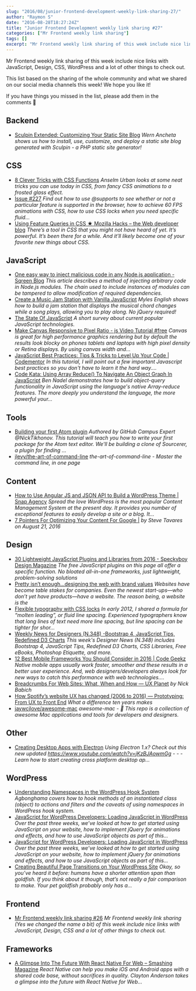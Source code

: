 ```yaml
---
slug: "2016/08/junior-frontend-development-weekly-link-sharing-27/"
author: "Raymon S"
date: "2016-08-28T18:27:24Z"
title: "Junior Frontend Development weekly link sharing #27"
categories: ["Mr Frontend weekly link sharing"]
tags: []
excerpt: "Mr Frontend weekly link sharing of this week include nice links with JavaScript, Design, CSS, WordP..."
---
```


Mr Frontend weekly link sharing of this week include nice links with JavaScript, Design, CSS, WordPress and a lot of other things to check out.

This list based on the sharing of the whole community and what we shared on our social media channels this week! We hope you like it!

If you have things you missed in the list, please add them in the comments 🙂

## Backend

* [Sculpin Extended: Customizing Your Static Site Blog](http://buff.ly/2c1Eo50 "Sculpin Extended: Customizing Your Static Site Blog") _Wern Ancheta shows us how to install, use, customize, and deploy a static site blog generated with Sculpin - a PHP static site generator!_

## CSS

* [8 Clever Tricks with CSS Functions](http://buff.ly/2bmcJKp "8 Clever Tricks with CSS Functions") _Anselm Urban looks at some neat tricks you can use today in CSS, from fancy CSS animations to a frosted glass effect._
* [Issue #227](http://buff.ly/2bM2OPa "Issue #227") _Find out how to use @supports to see whether or not a particular feature is supported in the browser, how to achieve 60 FPS animations with CSS, how to use CSS locks when you need specific fluid…_
* [Using Feature Queries in CSS ★ Mozilla Hacks – the Web developer blog](http://buff.ly/2brq4mP "Using Feature Queries in CSS ★ Mozilla Hacks – the Web developer blog") _There’s a tool in CSS that you might not have heard of yet. It’s powerful. It’s been there for a while. And it’ll likely become one of your favorite new things about CSS._

## JavaScript

* [One easy way to inject malicious code in any Node.js application - Sqreen Blog](http://buff.ly/2c1DBkr "One easy way to inject malicious code in any Node.js application - Sqreen Blog") _This article describes a method of injecting arbitrary code in Node.js modules. The chain used to include instances of modules can be tampered to allow modification of required dependencies._
* [Create a Music Jam Station with Vanilla JavaScript](http://buff.ly/2bkIKz7 "Create a Music Jam Station with Vanilla JavaScript") _Myles English shows how to build a jam station that displays the musical chord changes while a song plays, allowing you to play along. No jQuery required!_
* [The State Of JavaScript](http://buff.ly/2bhYJE8 "The State Of JavaScript") _A short survey about current popular JavaScript technologies._
* [Make Canvas Responsive to Pixel Ratio - js Video Tutorial #free](http://buff.ly/2bct0Pd "Make Canvas Responsive to Pixel Ratio - js Video Tutorial #free") _Canvas is great for high performance graphics rendering but by default the results look blocky on phones tablets and laptops with high pixel density or Retina displays. By using canvas width and…_
* [JavaScript Best Practices: Tips & Tricks to Level Up Your Code | Codementor](http://buff.ly/2badlp1 "JavaScript Best Practices: Tips & Tricks to Level Up Your Code | Codementor") _In this tutorial, I will point out a few important Javascript best practices so you don't have to learn it the hard way...._
* [Code Kata: Using Array Reduce() To Navigate An Object Graph In JavaScript](http://buff.ly/2b54O0C "Code Kata: Using Array Reduce() To Navigate An Object Graph In JavaScript") _Ben Nadel demonstrates how to build object-query functionality in JavaScript using the language's native Array-reduce features. The more deeply you understand the language, the more powerful your…_

## Tools

* [Building your first Atom plugin](http://buff.ly/2ceJw6P "Building your first Atom plugin") _Authored by GitHub Campus Expert @NickTikhonov. This tutorial will teach you how to write your first package for the Atom text editor. We'll be building a clone of Sourcerer, a plugin for finding ..._
* [jlevy/the-art-of-command-line](http://buff.ly/2bdTFwE "jlevy/the-art-of-command-line") _the-art-of-command-line - Master the command line, in one page_

## Content

* [How to Use Angular JS and JSON API to Build a WordPress Theme | Snap Agency](http://buff.ly/2bQFe17 "How to Use Angular JS and JSON API to Build a WordPress Theme | Snap Agency") _Spread the love WordPress is the most popular Content Management System at the present day. It provides you number of exceptional features to easily develop a site or a blog. It..._
* [7 Pointers For Optimizing Your Content For Google |](http://buff.ly/2ba6UQ3 "7 Pointers For Optimizing Your Content For Google |") _by Steve Tavares on August 21, 2016_

## Design

* [30 Lightweight JavaScript Plugins and Libraries from 2016 - Speckyboy Design Magazine](http://buff.ly/2bQthsh "30 Lightweight JavaScript Plugins and Libraries from 2016 - Speckyboy Design Magazine") _The free JavaScript plugins on this page all offer a specific function. No bloated all-in-one frameworks, just lightweight, problem-solving solutions_
* [Pretty isn’t enough…designing the web with brand values](http://buff.ly/2bit2If "Pretty isn’t enough…designing the web with brand values") _Websites have become table stakes for companies. Even the newest start-ups—who don’t yet have products—have a website. The reason being, a website is the_
* [Flexible typography with CSS locks](http://buff.ly/2bJqtNN "Flexible typography with CSS locks") _In early 2012, I shared a formula for “molten leading”, or fluid line spacing. Experienced typographers know that long lines of text need more line spacing, but line spacing can be tighter for shor…_
* [Weekly News for Designers (N.348) -Bootstrap 4, JavaScript Tips, Redefined D3 Charts](http://buff.ly/2bMG41Y "Weekly News for Designers (N.348) -Bootstrap 4, JavaScript Tips, Redefined D3 Charts") _This week's Designer News (N.348) includes Bootstrap 4, JavaScript Tips, Redefined D3 Charts, CSS Libraries, Free eBooks, Photoshop Etiquette, and more._
* [12 Best Mobile Frameworks You Should Consider in 2016 | Code Geekz](http://buff.ly/2bW87gT "12 Best Mobile Frameworks You Should Consider in 2016 | Code Geekz") _Native mobile apps usually work faster, smoother and these results in a better user experience. And, web designers/developers always look for new ways to catch this performance with web technologies.…_
* [Breadcrumbs For Web Sites: What, When and How — UX Planet](http://buff.ly/2bW9lIP "Breadcrumbs For Web Sites: What, When and How — UX Planet") _by Nick Babich_
* [How Spotify’s website UX has changed (2006 to 2016) — Prototyping: From UX to Front End](http://buff.ly/2bW8VCt "How Spotify’s website UX has changed (2006 to 2016) — Prototyping: From UX to Front End") _What a difference ten years makes_
* [jaywcjlove/awesome-mac](http://buff.ly/2bDCXGi "jaywcjlove/awesome-mac") _awesome-mac -  This repo is a collection of awesome Mac applications and tools for developers and designers._

## Other

* [Creating Desktop Apps with Electron](http://buff.ly/2bNbQsR "Creating Desktop Apps with Electron") _Using Electron 1.x? Check out this new updated https://www.youtube.com/watch?v=jKzBJAowmGg - - - Learn how to start creating cross platform desktop ap..._

## WordPress

* [Understanding Namespaces in the WordPress Hook System](http://buff.ly/2bZQ1uf "Understanding Namespaces in the WordPress Hook System") _Agbonghama covers how to hook methods of an instantiated class (object) to actions and filters and the caveats of using namespaces in WordPress hook system._
* [JavaScript for WordPress Developers: Loading JavaScript in WordPress](http://buff.ly/2b6fGhZ "JavaScript for WordPress Developers: Loading JavaScript in WordPress") _Over the past three weeks, we’ve looked at how to get started using JavaScript on your website, how to implement jQuery for animations and effects, and how to use JavaScript objects as part of this…_
* [JavaScript for WordPress Developers: Loading JavaScript in WordPress](http://buff.ly/2b6fGhZ "JavaScript for WordPress Developers: Loading JavaScript in WordPress") _Over the past three weeks, we’ve looked at how to get started using JavaScript on your website, how to implement jQuery for animations and effects, and how to use JavaScript objects as part of this…_
* [Creating Beautiful Page Transitions on Your WordPress Site](http://buff.ly/2bmcEWx "Creating Beautiful Page Transitions on Your WordPress Site") _Okay, so you’ve heard it before: humans have a shorter attention span than goldfish. If you think about it though, that’s not really a fair comparison to make. Your pet goldfish probably only has a…_

## Frontend

* [Mr Frontend weekly link sharing #26](http://blog.mrfrontend.org/2016/08/mr-frontend-weekly-link-sharing-26/ "Mr Frontend weekly link sharing #26") _Mr Frontend weekly link sharing (Yes we changed the name a bit) of this week include nice links with JavaScript, Design, CSS and a lot of other things to check out._

## Frameworks

* [A Glimpse Into The Future With React Native For Web – Smashing Magazine](http://buff.ly/2bsL2QS "A Glimpse Into The Future With React Native For Web – Smashing Magazine") _React Native can help you make iOS and Android apps with a shared code base, without sacrifices in quality. Clayton Anderson takes a glimpse into the future with React Native for Web..._